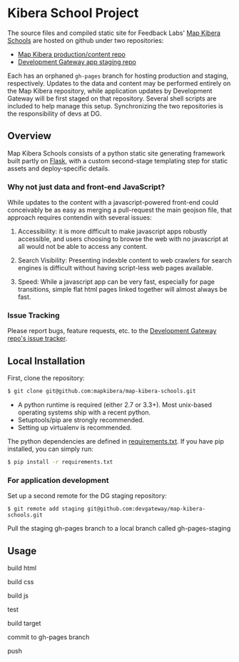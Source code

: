Kibera School Project
=====================

The source files and compiled static site for Feedback Labs' [Map Kibera Schools](http://schools.mapkibera.org/) are hosted on github under two repositories:

 * [Map Kibera production/content repo](https://github.com/mapkibera/map-kibera-schools)
 * [Development Gateway app staging repo](https://github.com/devgateway/map-kibera-schools)

Each has an orphaned `gh-pages` branch for hosting production and staging, respectively. Updates to the data and content may be performed entirely on the Map Kibera repository, while application updates by Development Gateway will be first staged on that repository. Several shell scripts are included to help manage this setup. Synchronizing the two repositories is the responsibility of devs at DG.


Overview
--------

Map Kibera Schools consists of a python static site generating framework built partly on [Flask](http://flask.pocoo.org/), with a custom second-stage templating step for static assets and deploy-specific details.


### Why not just data and front-end JavaScript?

While updates to the content with a javascript-powered front-end could conceivably be as easy as merging a pull-request the main geojson file, that approach requires contendin with several issues:

 1. Accessibility: it is more difficult to make javascript apps robustly accessible, and users choosing to browse the web with no javascript at all would not be able to access any content.

 2. Search Visibility: Presenting indexble content to web crawlers for search engines is difficult without having script-less web pages available.

 3. Speed: While a javascript app can be very fast, especially for page transitions, simple flat html pages linked together will almost always be fast.


### Issue Tracking

Please report bugs, feature requests, etc. to the [Development Gateway repo's issue tracker](https://github.com/devgateway/map-kibera-schools/issues).


Local Installation
------------------

First, clone the repository:

```bash
$ git clone git@github.com:mapkibera/map-kibera-schools.git
```

 * A python runtime is required (either 2.7 or 3.3+). Most unix-based operating systems ship with a recent python.
 * Setuptools/pip are strongly recommended.
 * Setting up virtualenv is recommended.

The python dependencies are defined in [requirements.txt](requirements.txt). If you have pip installed, you can simply run:

```bash
$ pip install -r requirements.txt
```


### For application development

Set up a second remote for the DG staging repository:

```
$ git remote add staging git@github.com:devgateway/map-kibera-schools.git
```

Pull the staging gh-pages branch to a local branch called gh-pages-staging


Usage
-----

build html

build css

build js

test

build target

commit to gh-pages branch

push

